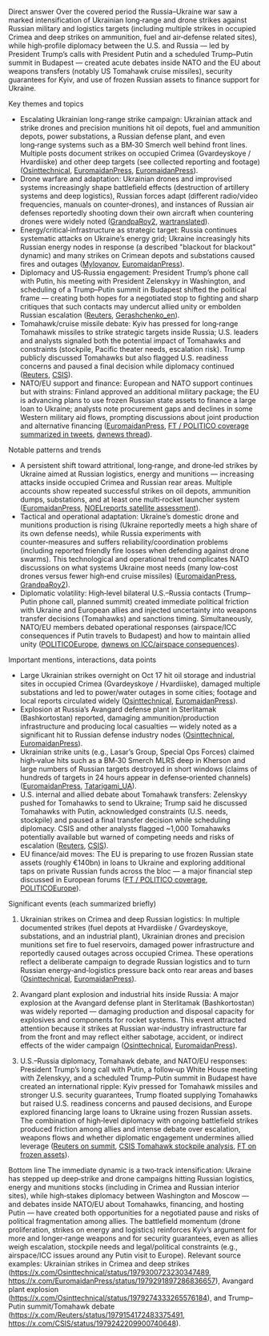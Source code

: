 Direct answer
Over the covered period the Russia–Ukraine war saw a marked intensification of Ukrainian long‑range and drone strikes against Russian military and logistics targets (including multiple strikes in occupied Crimea and deep strikes on ammunition, fuel and air‑defense related sites), while high‑profile diplomacy between the U.S. and Russia — led by President Trump’s calls with President Putin and a scheduled Trump–Putin summit in Budapest — created acute debates inside NATO and the EU about weapons transfers (notably US Tomahawk cruise missiles), security guarantees for Kyiv, and use of frozen Russian assets to finance support for Ukraine.

Key themes and topics
- Escalating Ukrainian long‑range strike campaign: Ukrainian attack and strike drones and precision munitions hit oil depots, fuel and ammunition depots, power substations, a Russian defense plant, and even long‑range systems such as a BM‑30 Smerch well behind front lines. Multiple posts document strikes on occupied Crimea (Gvardeyskoye / Hvardiiske) and other deep targets (see collected reporting and footage) ([Osinttechnical](https://x.com/Osinttechnical/status/1979307971286102138), [EuromaidanPress](https://x.com/EuromaidanPress/status/1979291897286836657), [EuromaidanPress](https://x.com/EuromaidanPress/status/1979202823993647440)).
- Drone warfare and adaptation: Ukrainian drones and improvised systems increasingly shape battlefield effects (destruction of artillery systems and deep logistics), Russian forces adapt (different radio/video frequencies, manuals on counter‑drones), and instances of Russian air defenses reportedly shooting down their own aircraft when countering drones were widely noted ([GrandpaRoy2](https://x.com/GrandpaRoy2/status/1979294327139348612), [wartranslated](https://x.com/wartranslated/status/1979088051847524840)).
- Energy/critical‑infrastructure as strategic target: Russia continues systematic attacks on Ukraine’s energy grid; Ukraine increasingly hits Russian energy nodes in response (a described "blackout for blackout" dynamic) and many strikes on Crimean depots and substations caused fires and outages ([Mylovanov](https://x.com/Mylovanov/status/1979264764342682048), [EuromaidanPress](https://x.com/EuromaidanPress/status/1979169922480504866)).
- Diplomacy and US‑Russia engagement: President Trump’s phone call with Putin, his meeting with President Zelenskyy in Washington, and scheduling of a Trump–Putin summit in Budapest shifted the political frame — creating both hopes for a negotiated stop to fighting and sharp critiques that such contacts may undercut allied unity or embolden Russian escalation ([Reuters](https://x.com/Reuters/status/1979154172483375491), [Gerashchenko_en](https://x.com/Gerashchenko_en/status/1979242719726965112)).
- Tomahawk/cruise missile debate: Kyiv has pressed for long‑range Tomahawk missiles to strike strategic targets inside Russia; U.S. leaders and analysts signaled both the potential impact of Tomahawks and constraints (stockpile, Pacific theater needs, escalation risk). Trump publicly discussed Tomahawks but also flagged U.S. readiness concerns and paused a final decision while diplomacy continued ([Reuters](https://x.com/Reuters/status/1979295103517630608), [CSIS](https://x.com/CSIS/status/1979242209900740648)).
- NATO/EU support and finance: European and NATO support continues but with strains: Finland approved an additional military package; the EU is advancing plans to use frozen Russian state assets to finance a large loan to Ukraine; analysts note procurement gaps and declines in some Western military aid flows, prompting discussions about joint production and alternative financing ([EuromaidanPress](https://x.com/EuromaidanPress/status/1979225396588564921), [FT / POLITICO coverage summarized in tweets](https://x.com/FT/status/1979238365351309622), [dwnews thread](https://x.com/dwnews/status/1979072248184000843)).

Notable patterns and trends
- A persistent shift toward attritional, long‑range, and drone‑led strikes by Ukraine aimed at Russian logistics, energy and munitions — increasing attacks inside occupied Crimea and Russian rear areas. Multiple accounts show repeated successful strikes on oil depots, ammunition dumps, substations, and at least one multi‑rocket launcher system ([EuromaidanPress](https://x.com/EuromaidanPress/status/1979202823993647440), [NOELreports satellite assessment](https://x.com/NOELreports/status/1979175408257147129)).
- Tactical and operational adaptation: Ukraine’s domestic drone and munitions production is rising (Ukraine reportedly meets a high share of its own defense needs), while Russia experiments with counter‑measures and suffers reliability/coordination problems (including reported friendly fire losses when defending against drone swarms). This technological and operational trend complicates NATO discussions on what systems Ukraine most needs (many low‑cost drones versus fewer high‑end cruise missiles) ([EuromaidanPress](https://x.com/EuromaidanPress/status/1978961158594847118), [GrandpaRoy2](https://x.com/GrandpaRoy2/status/1978928554659176481)).
- Diplomatic volatility: High‑level bilateral U.S.–Russia contacts (Trump–Putin phone call, planned summit) created immediate political friction with Ukraine and European allies and injected uncertainty into weapons transfer decisions (Tomahawks) and sanctions timing. Simultaneously, NATO/EU members debated operational responses (airspace/ICC consequences if Putin travels to Budapest) and how to maintain allied unity ([POLITICOEurope](https://x.com/POLITICOEurope/status/1979189100121899315), [dwnews on ICC/airspace consequences](https://x.com/dwnews/status/1979161721957945715)).

Important mentions, interactions, data points
- Large Ukrainian strikes overnight on Oct 17 hit oil storage and industrial sites in occupied Crimea (Gvardeyskoye / Hvardiiske), damaged multiple substations and led to power/water outages in some cities; footage and local reports circulated widely ([Osinttechnical](https://x.com/Osinttechnical/status/1979300723230347489), [EuromaidanPress](https://x.com/EuromaidanPress/status/1979300896962990274)).
- Explosion at Russia’s Avangard defense plant in Sterlitamak (Bashkortostan) reported, damaging ammunition/production infrastructure and producing local casualties — widely noted as a significant hit to Russian defense industry nodes ([Osinttechnical](https://x.com/Osinttechnical/status/1979274333265576184), [EuromaidanPress](https://x.com/EuromaidanPress/status/1979213345128436054)).
- Ukrainian strike units (e.g., Lasar’s Group, Special Ops Forces) claimed high‑value hits such as a BM‑30 Smerch MLRS deep in Kherson and large numbers of Russian targets destroyed in short windows (claims of hundreds of targets in 24 hours appear in defense‑oriented channels) ([EuromaidanPress](https://x.com/EuromaidanPress/status/1979248157591580724), [Tatarigami_UA](https://x.com/Tatarigami_UA/status/1979137375302488317)).
- U.S. internal and allied debate about Tomahawk transfers: Zelenskyy pushed for Tomahawks to send to Ukraine; Trump said he discussed Tomahawks with Putin, acknowledged constraints (U.S. needs, stockpile) and paused a final transfer decision while scheduling diplomacy. CSIS and other analysts flagged ~1,000 Tomahawks potentially available but warned of competing needs and risks of escalation ([Reuters](https://x.com/Reuters/status/1979295103517630608), [CSIS](https://x.com/CSIS/status/1979242209900740648)).
- EU finance/aid moves: The EU is preparing to use frozen Russian state assets (roughly €140bn) in loans to Ukraine and exploring additional taps on private Russian funds across the bloc — a major financial step discussed in European forums ([FT / POLITICO coverage](https://x.com/FT/status/1979238365351309622), [POLITICOEurope](https://x.com/POLITICOEurope/status/1979016566311129433)).

Significant events (each summarized briefly)
1) Ukrainian strikes on Crimea and deep Russian logistics: In multiple documented strikes (fuel depots at Hvardiiske / Gvardeyskoye, substations, and an industrial plant), Ukrainian drones and precision munitions set fire to fuel reservoirs, damaged power infrastructure and reportedly caused outages across occupied Crimea. These operations reflect a deliberate campaign to degrade Russian logistics and to turn Russian energy‑and‑logistics pressure back onto rear areas and bases ([Osinttechnical](https://x.com/Osinttechnical/status/1979300723230347489), [EuromaidanPress](https://x.com/EuromaidanPress/status/1979291897286836657)).

2) Avangard plant explosion and industrial hits inside Russia: A major explosion at the Avangard defense plant in Sterlitamak (Bashkortostan) was widely reported — damaging production and disposal capacity for explosives and components for rocket systems. This event attracted attention because it strikes at Russian war‑industry infrastructure far from the front and may reflect either sabotage, accident, or indirect effects of the wider campaign ([Osinttechnical](https://x.com/Osinttechnical/status/1979274333265576184), [EuromaidanPress](https://x.com/EuromaidanPress/status/1979213345128436054)).

3) U.S.–Russia diplomacy, Tomahawk debate, and NATO/EU responses: President Trump’s long call with Putin, a follow‑up White House meeting with Zelenskyy, and a scheduled Trump–Putin summit in Budapest have created an international ripple: Kyiv pressed for Tomahawk missiles and stronger U.S. security guarantees, Trump floated supplying Tomahawks but raised U.S. readiness concerns and paused decisions, and Europe explored financing large loans to Ukraine using frozen Russian assets. The combination of high‑level diplomacy with ongoing battlefield strikes produced friction among allies and intense debate over escalation, weapons flows and whether diplomatic engagement undermines allied leverage ([Reuters on summit](https://x.com/Reuters/status/1979154172483375491), [CSIS Tomahawk stockpile analysis](https://x.com/CSIS/status/1979242209900740648), [FT on frozen assets](https://x.com/FT/status/1979238365351309622)).

Bottom line
The immediate dynamic is a two‑track intensification: Ukraine has stepped up deep‑strike and drone campaigns hitting Russian logistics, energy and munitions stocks (including in Crimea and Russian interior sites), while high‑stakes diplomacy between Washington and Moscow — and debates inside NATO/EU about Tomahawks, financing, and hosting Putin — have created both opportunities for a negotiated pause and risks of political fragmentation among allies. The battlefield momentum (drone proliferation, strikes on energy and logistics) reinforces Kyiv’s argument for more and longer‑range weapons and for security guarantees, even as allies weigh escalation, stockpile needs and legal/political constraints (e.g., airspace/ICC issues around any Putin visit to Europe). Relevant source examples: Ukrainian strikes in Crimea and deep strikes (https://x.com/Osinttechnical/status/1979300723230347489, https://x.com/EuromaidanPress/status/1979291897286836657), Avangard plant explosion (https://x.com/Osinttechnical/status/1979274333265576184), and Trump–Putin summit/Tomahawk debate (https://x.com/Reuters/status/1979154172483375491, https://x.com/CSIS/status/1979242209900740648).
